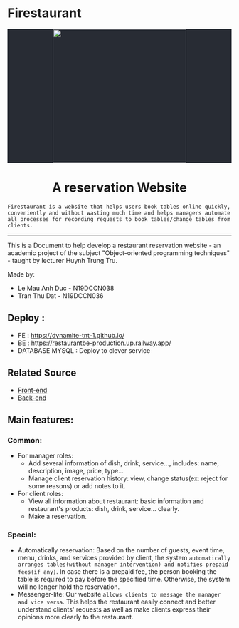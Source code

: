 # Firestaurant
<p align="center" style="background-color:#282C34">
  <img src="https://github.com/DyNamite-TNT-1/nodejs_be_restaurant/assets/104590526/a6bd51be-3225-437b-a84b-9848d7dd7d57" width="300px">
</p>
<h1 align="center">A reservation Website</h1>

`Firestaurant is a website that helps users book tables online quickly, conveniently and without wasting much time and helps managers automate all processes for recording requests to book tables/change tables from clients.`

---

This is a Document to help develop a restaurant reservation website - an academic project of the subject "Object-oriented programming techniques" - taught by lecturer Huynh Trung Tru.

Made by:
  * Le Mau Anh Duc - N19DCCN038
  * Tran Thu Dat - N19DCCN036
## Deploy :  
  * FE : https://dynamite-tnt-1.github.io/
  * BE : https://restaurantbe-production.up.railway.app/
  * DATABASE MYSQL : Deploy to clever service
## Related Source
  * [Front-end](https://github.com/DyNamite-TNT-1/restaurant_flutter)
  * [Back-end](https://github.com/DyNamite-TNT-1/nodejs_be_restaurant)
## Main features:
### Common:
  * For manager roles:
    * Add several information of dish, drink, service..., includes: name, description, image, price, type...
    * Manage client reservation history: view, change status(ex: reject for some reasons) or add notes to it.
  * For client roles:
     * View all information about restaurant: basic information and restaurant's products: dish, drink, service... clearly.
     * Make a reservation.
### Special:
  * Automatically reservation: Based on the number of guests, event time, menu, drinks, and services provided by client, the system `automatically arranges tables(without manager intervention) and notifies prepaid fees(if any)`. In case there is a prepaid fee, the person booking the table is required to pay before the specified time. Otherwise, the system will no longer hold the reservation.
  * Messenger-lite: Our website `allows clients to message the manager and vice versa`. This helps the restaurant easily connect and better understand clients' requests as well as make clients express their opinions more clearly to the restaurant.

